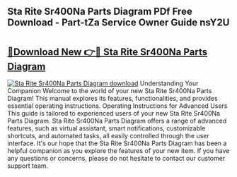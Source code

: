 ## Sta Rite Sr400Na Parts Diagram PDf Free Download - Part-tZa Service Owner Guide nsY2U

# <h2><a href="http://dfsol71.blite.top/?on=Sta+Rite+Sr400Na+Parts+Diagram">🔗Download New 👉🔴 Sta Rite Sr400Na Parts Diagram</a></h2>

[![Sta Rite Sr400Na Parts Diagram download](https://i.imgur.com/lujVjoI.png)](http://dfsol71.blite.top/?on=Sta+Rite+Sr400Na+Parts+Diagram)
Understanding Your Companion Welcome to the world of your new Sta Rite Sr400Na Parts Diagram! This manual explores its features, functionalities, and provides essential operating instructions. Operating Instructions for Advanced Users This guide is tailored to experienced users of your new Sta Rite Sr400Na Parts Diagram. Sta Rite Sr400Na Parts Diagram offers a range of advanced features, such as virtual assistant, smart notifications, customizable shortcuts, and automated tasks, all easily controlled through the user interface. It's our hope that the Sta Rite Sr400Na Parts Diagram has been a helpful companion as you explore the features of your new item. If you have any questions or concerns, please do not hesitate to contact our customer support team.
